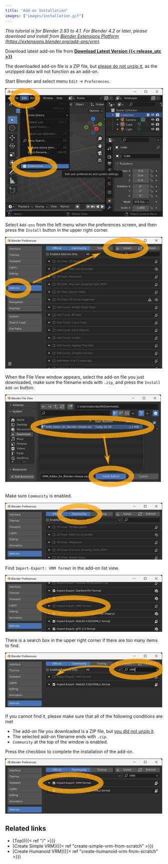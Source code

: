 ```yaml
---
title: "Add-on Installation"
images: ["images/installation.gif"]
---
```


_This tutorial is for Blender 2.93 to 4.1. For Blender 4.2 or later, please download and install from [Blender Extensions Platform (https://extensions.blender.org/add-ons/vrm)](https://extensions.blender.org/add-ons/vrm)._

Download latest add-on file from **[Download Latest Version {{< release_utc >}}](https://vrm-addon-for-blender.info/releases/VRM_Addon_for_Blender-release.zip)**

The downloaded add-on file is a ZIP file, but <u>please do not unzip it</u>, as the unzipped data will not function as an add-on.

Start Blender and select menu `Edit` → `Preferences`.

![](1.en.png)

Select `Add-ons` from the left menu when the preferences screen, and then press the `Install` button in the upper right corner.

![](2.en.png)

When the File View window appears, select the add-on file you just downloaded, make sure the filename ends with `.zip`, and press the `Install Add-on` button.

![](3.en.png)

Make sure `Community` is enabled.

![](4.en.png)

Find `Import-Export: VRM format` in the add-on list view.

![](5.en.png)

There is a search box in the upper right corner if there are too many items to find.

![](6.en.png)

If you cannot find it, please make sure that all of the following conditions are met

- The add-on file you downloaded is a ZIP file, but <u>you did not unzip it</u>.
- The selected add-on filename ends with `.zip`.
- `Community` at the top of the window is enabled.

Press the checkbox to complete the installation of the add-on.

![](7.en.png)

## Related links

- [Top]({{< ref "/" >}})
- [Create Simple VRM]({{< ref "create-simple-vrm-from-scratch" >}})
- [Create Humanoid VRM]({{< ref "create-humanoid-vrm-from-scratch" >}})
